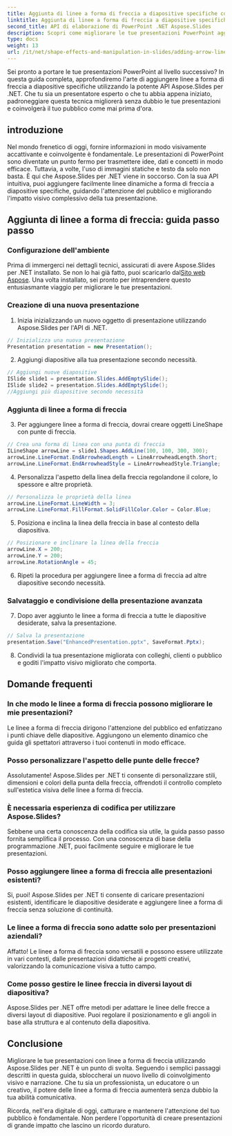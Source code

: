 ```yaml
---
title: Aggiunta di linee a forma di freccia a diapositive specifiche con Aspose.Slides
linktitle: Aggiunta di linee a forma di freccia a diapositive specifiche con Aspose.Slides
second_title: API di elaborazione di PowerPoint .NET Aspose.Slides
description: Scopri come migliorare le tue presentazioni PowerPoint aggiungendo linee a forma di freccia a diapositive specifiche con Aspose.Slides per .NET. Migliora i tuoi contenuti e coinvolgi il tuo pubblico in modo efficace.
type: docs
weight: 13
url: /it/net/shape-effects-and-manipulation-in-slides/adding-arrow-lines-to-specific-slides/
---
```


Sei pronto a portare le tue presentazioni PowerPoint al livello successivo? In questa guida completa, approfondiremo l'arte di aggiungere linee a forma di freccia a diapositive specifiche utilizzando la potente API Aspose.Slides per .NET. Che tu sia un presentatore esperto o che tu abbia appena iniziato, padroneggiare questa tecnica migliorerà senza dubbio le tue presentazioni e coinvolgerà il tuo pubblico come mai prima d'ora.

## introduzione

Nel mondo frenetico di oggi, fornire informazioni in modo visivamente accattivante e coinvolgente è fondamentale. Le presentazioni di PowerPoint sono diventate un punto fermo per trasmettere idee, dati e concetti in modo efficace. Tuttavia, a volte, l'uso di immagini statiche e testo da solo non basta. È qui che Aspose.Slides per .NET viene in soccorso. Con la sua API intuitiva, puoi aggiungere facilmente linee dinamiche a forma di freccia a diapositive specifiche, guidando l'attenzione del pubblico e migliorando l'impatto visivo complessivo della tua presentazione.

## Aggiunta di linee a forma di freccia: guida passo passo

### Configurazione dell'ambiente

 Prima di immergerci nei dettagli tecnici, assicurati di avere Aspose.Slides per .NET installato. Se non lo hai già fatto, puoi scaricarlo dal[Sito web Aspose](https://releases.aspose.com/slides/net/). Una volta installato, sei pronto per intraprendere questo entusiasmante viaggio per migliorare le tue presentazioni.

### Creazione di una nuova presentazione

1. Inizia inizializzando un nuovo oggetto di presentazione utilizzando Aspose.Slides per l'API di .NET.
```csharp
// Inizializza una nuova presentazione
Presentation presentation = new Presentation();
```

2. Aggiungi diapositive alla tua presentazione secondo necessità.
```csharp
// Aggiungi nuove diapositive
ISlide slide1 = presentation.Slides.AddEmptySlide();
ISlide slide2 = presentation.Slides.AddEmptySlide();
//Aggiungi più diapositive secondo necessità
```

### Aggiunta di linee a forma di freccia

3. Per aggiungere linee a forma di freccia, dovrai creare oggetti LineShape con punte di freccia.
```csharp
// Crea una forma di linea con una punta di freccia
ILineShape arrowLine = slide1.Shapes.AddLine(100, 100, 300, 300);
arrowLine.LineFormat.EndArrowheadLength = LineArrowheadLength.Short;
arrowLine.LineFormat.EndArrowheadStyle = LineArrowheadStyle.Triangle;
```

4. Personalizza l'aspetto della linea della freccia regolandone il colore, lo spessore e altre proprietà.
```csharp
// Personalizza le proprietà della linea
arrowLine.LineFormat.LineWidth = 3;
arrowLine.LineFormat.FillFormat.SolidFillColor.Color = Color.Blue;
```

5. Posiziona e inclina la linea della freccia in base al contesto della diapositiva.
```csharp
// Posizionare e inclinare la linea della freccia
arrowLine.X = 200;
arrowLine.Y = 200;
arrowLine.RotationAngle = 45;
```

6. Ripeti la procedura per aggiungere linee a forma di freccia ad altre diapositive secondo necessità.

### Salvataggio e condivisione della presentazione avanzata

7. Dopo aver aggiunto le linee a forma di freccia a tutte le diapositive desiderate, salva la presentazione.
```csharp
// Salva la presentazione
presentation.Save("EnhancedPresentation.pptx", SaveFormat.Pptx);
```

8. Condividi la tua presentazione migliorata con colleghi, clienti o pubblico e goditi l'impatto visivo migliorato che comporta.

## Domande frequenti

### In che modo le linee a forma di freccia possono migliorare le mie presentazioni?

Le linee a forma di freccia dirigono l'attenzione del pubblico ed enfatizzano i punti chiave delle diapositive. Aggiungono un elemento dinamico che guida gli spettatori attraverso i tuoi contenuti in modo efficace.

### Posso personalizzare l'aspetto delle punte delle frecce?

Assolutamente! Aspose.Slides per .NET ti consente di personalizzare stili, dimensioni e colori della punta della freccia, offrendoti il controllo completo sull'estetica visiva delle linee a forma di freccia.

### È necessaria esperienza di codifica per utilizzare Aspose.Slides?

Sebbene una certa conoscenza della codifica sia utile, la guida passo passo fornita semplifica il processo. Con una conoscenza di base della programmazione .NET, puoi facilmente seguire e migliorare le tue presentazioni.

### Posso aggiungere linee a forma di freccia alle presentazioni esistenti?

Si, puoi! Aspose.Slides per .NET ti consente di caricare presentazioni esistenti, identificare le diapositive desiderate e aggiungere linee a forma di freccia senza soluzione di continuità.

### Le linee a forma di freccia sono adatte solo per presentazioni aziendali?

Affatto! Le linee a forma di freccia sono versatili e possono essere utilizzate in vari contesti, dalle presentazioni didattiche ai progetti creativi, valorizzando la comunicazione visiva a tutto campo.

### Come posso gestire le linee freccia in diversi layout di diapositiva?

Aspose.Slides per .NET offre metodi per adattare le linee delle frecce a diversi layout di diapositive. Puoi regolare il posizionamento e gli angoli in base alla struttura e al contenuto della diapositiva.

## Conclusione

Migliorare le tue presentazioni con linee a forma di freccia utilizzando Aspose.Slides per .NET è un punto di svolta. Seguendo i semplici passaggi descritti in questa guida, sbloccherai un nuovo livello di coinvolgimento visivo e narrazione. Che tu sia un professionista, un educatore o un creativo, il potere delle linee a forma di freccia aumenterà senza dubbio la tua abilità comunicativa.

Ricorda, nell'era digitale di oggi, catturare e mantenere l'attenzione del tuo pubblico è fondamentale. Non perdere l'opportunità di creare presentazioni di grande impatto che lascino un ricordo duraturo.